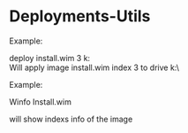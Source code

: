 # Deployments-Utils
Example:

deploy install.wim 3 k:\
Will apply image install.wim index 3 to drive k:\

Example:

Winfo Install.wim

will show indexs info of the image  
